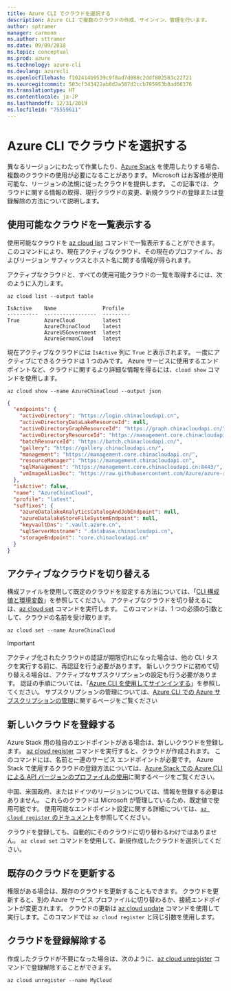 ```yaml
---
title: Azure CLI でクラウドを選択する
description: Azure CLI で複数のクラウドの作成、サインイン、管理を行います。
author: sptramer
manager: carmonm
ms.author: sttramer
ms.date: 09/09/2018
ms.topic: conceptual
ms.prod: azure
ms.technology: azure-cli
ms.devlang: azurecli
ms.openlocfilehash: f102414b9539c9f8ad7d088c2ddf802583c22721
ms.sourcegitcommit: 503cf343422ab8d2a587d2ccb795953b8ad66376
ms.translationtype: HT
ms.contentlocale: ja-JP
ms.lasthandoff: 12/31/2019
ms.locfileid: "75559611"
---
```

# <a name="select-clouds-with-the-azure-cli"></a>Azure CLI でクラウドを選択する

異なるリージョンにわたって作業したり、[Azure Stack](https://docs.microsoft.com/azure/azure-stack/user/) を使用したりする場合、複数のクラウドの使用が必要になることがあります。 Microsoft はお客様が使用可能な、リージョンの法規に従ったクラウドを提供します。 この記事では、クラウドに関する情報の取得、現行クラウドの変更、新規クラウドの登録または登録解除の方法について説明します。

## <a name="list-available-clouds"></a>使用可能なクラウドを一覧表示する

使用可能なクラウドを [az cloud list](/cli/azure/cloud#az-cloud-list) コマンドで一覧表示することができます。 このコマンドにより、現在アクティブなクラウド、その現在のプロファイル、およびリージョン サフィックスとホスト名に関する情報が得られます。

アクティブなクラウドと、すべての使用可能クラウドの一覧を取得するには、次のように入力します。

```azurecli-interactive
az cloud list --output table
```

```output
IsActive    Name               Profile
----------  -----------------  ---------
True        AzureCloud         latest
            AzureChinaCloud    latest
            AzureUSGovernment  latest
            AzureGermanCloud   latest
```

現在アクティブなクラウドには `IsActive` 列に `True` と表示されます。 一度にアクティブにできるクラウドは 1 つのみです。 Azure サービスに使用するエンドポイントなど、クラウドに関するより詳細な情報を得るには、`cloud show` コマンドを使用します。

```azurecli-interactive
az cloud show --name AzureChinaCloud --output json
```

```json
{
  "endpoints": {
    "activeDirectory": "https://login.chinacloudapi.cn",
    "activeDirectoryDataLakeResourceId": null,
    "activeDirectoryGraphResourceId": "https://graph.chinacloudapi.cn/",
    "activeDirectoryResourceId": "https://management.core.chinacloudapi.cn/",
    "batchResourceId": "https://batch.chinacloudapi.cn/",
    "gallery": "https://gallery.chinacloudapi.cn/",
    "management": "https://management.core.chinacloudapi.cn/",
    "resourceManager": "https://management.chinacloudapi.cn",
    "sqlManagement": "https://management.core.chinacloudapi.cn:8443/",
    "vmImageAliasDoc": "https://raw.githubusercontent.com/Azure/azure-rest-api-specs/master/arm-compute/quickstart-templates/aliases.json"
  },
  "isActive": false,
  "name": "AzureChinaCloud",
  "profile": "latest",
  "suffixes": {
    "azureDatalakeAnalyticsCatalogAndJobEndpoint": null,
    "azureDatalakeStoreFileSystemEndpoint": null,
    "keyvaultDns": ".vault.azure.cn",
    "sqlServerHostname": ".database.chinacloudapi.cn",
    "storageEndpoint": "core.chinacloudapi.cn"
  }
}
```

## <a name="switch-the-active-cloud"></a>アクティブなクラウドを切り替える

構成ファイルを使用して既定のクラウドを設定する方法については、「[CLI 構成値と環境変数](/cli/azure/azure-cli-configuration?view=azure-cli-latest#cli-configuration-values-and-environment-variables)」を参照してください。  アクティブなクラウドを切り替えるには、[az cloud set](/cli/azure/cloud#az-cloud-set) コマンドを実行します。 このコマンドは、1 つの必須の引数として、クラウドの名前を受け取ります。

```azurecli-interactive
az cloud set --name AzureChinaCloud
```

> [!IMPORTANT]
> アクティブ化されたクラウドの認証が期限切れになった場合は、他の CLI タスクを実行する前に、再認証を行う必要があります。 新しいクラウドに初めて切り替える場合は、アクティブなサブスクリプションの設定も行う必要があります。
> 認証の手順については、「[Azure CLI を使用してサインインする](authenticate-azure-cli.md)」を参照してください。 サブスクリプションの管理については、[Azure CLI での Azure サブスクリプションの管理](manage-azure-subscriptions-azure-cli.md)に関するページをご覧ください

## <a name="register-a-new-cloud"></a>新しいクラウドを登録する

Azure Stack 用の独自のエンドポイントがある場合は、新しいクラウドを登録します。 [az cloud register](/cli/azure/cloud#az-cloud-register) コマンドを実行すると、クラウドが作成されます。 このコマンドには、名前と一連のサービス エンドポイントが必要です。 Azure Stack で使用するクラウドの登録方法については、[Azure Stack での Azure CLI による API バージョンのプロファイルの使用](/azure/azure-stack/user/azure-stack-version-profiles-azurecli2#connect-to-azure-stack)に関するページをご覧ください。

中国、米国政府、またはドイツのリージョンについては、情報を登録する必要はありません。 これらのクラウドは Microsoft が管理しているため、既定値で使用可能です。  使用可能なエンドポイント設定に関する詳細については、[`az cloud register` のドキュメント](/cli/azure/cloud#az-cloud-register)を参照してください。

クラウドを登録しても、自動的にそのクラウドに切り替わるわけではありません。 `az cloud set` コマンドを使用して、新規作成したクラウドを選択してください。

## <a name="update-an-existing-cloud"></a>既存のクラウドを更新する

権限がある場合は、既存のクラウドを更新することもできます。 クラウドを更新すると、別の Azure サービス プロファイルに切り替わるか、接続エンドポイントが変更されます。
クラウドの更新は [az cloud update](/cli/azure/cloud#az-cloud-update) コマンドを使用して実行します。このコマンドでは `az cloud register` と同じ引数を使用します。

## <a name="unregister-a-cloud"></a>クラウドを登録解除する

作成したクラウドが不要になった場合は、次のように、[az cloud unregister](/cli/azure/cloud#az-cloud-unregister) コマンドで登録解除することができます。

```azurecli-interactive
az cloud unregister --name MyCloud
```
